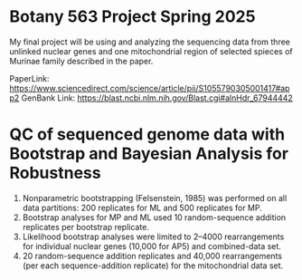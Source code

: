 # Botany 563 Project Spring 2025

My final project will be using and analyzing the sequencing data 
from three unlinked nuclear genes and one mitochondrial region of selected spieces of Murinae family described in the paper.

PaperLink: https://www.sciencedirect.com/science/article/pii/S1055790305001417#app2
GenBank Link: https://blast.ncbi.nlm.nih.gov/Blast.cgi#alnHdr_67944442



# QC of sequenced genome data with Bootstrap and Bayesian Analysis for Robustness
1. Nonparametric bootstrapping (Felsenstein, 1985) was performed on all data partitions: 200 replicates for ML and 500 replicates for MP.
2. Bootstrap analyses for MP and ML used 10 random-sequence addition replicates per bootstrap replicate.
3. Likelihood bootstrap analyses were limited to 2–4000 rearrangements for individual nuclear genes (10,000 for AP5) and combined-data set.
4. 20 random-sequence addition replicates and 40,000 rearrangements (per each sequence-addition replicate) for the mitochondrial data set.

